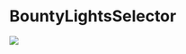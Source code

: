 BountyLightsSelector
====================

![](http://media-cache-ec0.pinimg.com/originals/9f/04/67/9f04673197accef5f91f65290e6a7fac.jpg)
